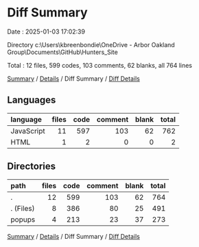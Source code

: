 # Diff Summary

Date : 2025-01-03 17:02:39

Directory c:\\Users\\kbreenbondie\\OneDrive - Arbor Oakland Group\\Documents\\GitHub\\Hunters_Site

Total : 12 files,  599 codes, 103 comments, 62 blanks, all 764 lines

[Summary](results.md) / [Details](details.md) / Diff Summary / [Diff Details](diff-details.md)

## Languages
| language | files | code | comment | blank | total |
| :--- | ---: | ---: | ---: | ---: | ---: |
| JavaScript | 11 | 597 | 103 | 62 | 762 |
| HTML | 1 | 2 | 0 | 0 | 2 |

## Directories
| path | files | code | comment | blank | total |
| :--- | ---: | ---: | ---: | ---: | ---: |
| . | 12 | 599 | 103 | 62 | 764 |
| . (Files) | 8 | 386 | 80 | 25 | 491 |
| popups | 4 | 213 | 23 | 37 | 273 |

[Summary](results.md) / [Details](details.md) / Diff Summary / [Diff Details](diff-details.md)